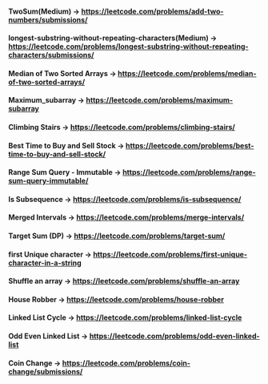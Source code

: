 #### TwoSum(Medium) -> https://leetcode.com/problems/add-two-numbers/submissions/

#### longest-substring-without-repeating-characters(Medium) -> https://leetcode.com/problems/longest-substring-without-repeating-characters/submissions/

#### Median of Two Sorted Arrays -> https://leetcode.com/problems/median-of-two-sorted-arrays/

#### Maximum_subarray -> https://leetcode.com/problems/maximum-subarray

#### Climbing Stairs -> https://leetcode.com/problems/climbing-stairs/

#### Best Time to Buy and Sell Stock -> https://leetcode.com/problems/best-time-to-buy-and-sell-stock/

#### Range Sum Query - Immutable -> https://leetcode.com/problems/range-sum-query-immutable/

#### Is Subsequence -> https://leetcode.com/problems/is-subsequence/

#### Merged Intervals -> https://leetcode.com/problems/merge-intervals/

#### Target Sum (DP) -> https://leetcode.com/problems/target-sum/

#### first Unique character -> https://leetcode.com/problems/first-unique-character-in-a-string

#### Shuffle an array -> https://leetcode.com/problems/shuffle-an-array

#### House Robber -> https://leetcode.com/problems/house-robber

#### Linked List Cycle -> https://leetcode.com/problems/linked-list-cycle

#### Odd Even Linked List -> https://leetcode.com/problems/odd-even-linked-list

#### Coin Change -> https://leetcode.com/problems/coin-change/submissions/
